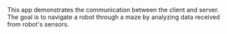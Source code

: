 This app demonstrates the communication between the client and server. The goal is to navigate a robot through a maze by analyzing data received from robot's sensors.